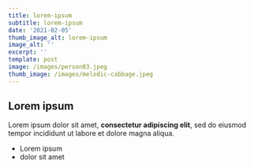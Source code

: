 ```yaml
---
title: lorem-ipsum
subtitle: lorem-ipsum
date: '2021-02-05'
thumb_image_alt: lorem-ipsum
image_alt: ''
excerpt: ''
template: post
image: /images/person03.jpeg
thumb_image: /images/melodic-cabbage.jpeg
---
```

## Lorem ipsum

Lorem ipsum dolor sit amet, **consectetur adipiscing elit**, sed do eiusmod tempor incididunt ut labore et dolore magna aliqua.

- Lorem ipsum
- dolor sit amet